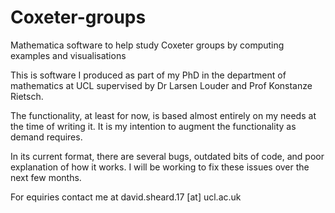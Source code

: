 # Coxeter-groups
Mathematica software to help study Coxeter groups by computing examples and visualisations

This is software I produced as part of my PhD in the department of mathematics at UCL supervised by Dr Larsen Louder and Prof Konstanze Rietsch.

The functionality, at least for now, is based almost entirely on my needs at the time of writing it. It is my intention to augment the functionality as demand requires.

In its current format, there are several bugs, outdated bits of code, and poor explanation of how it works. I will be working to fix these issues over the next few months.

For equiries contact me at david.sheard.17 [at] ucl.ac.uk
